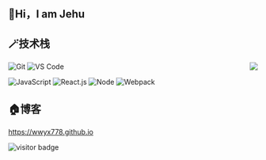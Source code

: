 ## 👋Hi，I am Jehu
## 🪄技术栈
<img align="right" src="https://github-readme-stats.vercel.app/api?username=wwyx778&show_icons=true">

![Git](https://img.shields.io/badge/-Git-%23F05032?style=for-the-badge&logo=git&logoColor=%23ffffff)
![VS Code](https://img.shields.io/badge/-VSCode-%23007ACC?style=for-the-badge&logo=visual-studio-code)


![JavaScript](https://img.shields.io/badge/-JavaScript-%23F7DF1C?style=for-the-badge&logo=javascript&logoColor=000000&labelColor=%23F7DF1C&color=%23FFCE5A)
![React.js](https://img.shields.io/badge/-React-%232c3e50?style=for-the-badge&logo=React)
![Node](https://img.shields.io/badge/-NodeJS-%23F05032?style=for-the-badge&logo=Node.js&logoColor=%23ffffff)
![Webpack](https://img.shields.io/badge/-Webpack-%232C3A42?style=for-the-badge&logo=webpack)

## 🏠博客

https://wwyx778.github.io

<!-- 访客 -->
<p align="left">
  <img src="https://visitor-badge.glitch.me/badge?page_id=wwyx778.wwyx778" alt="visitor badge"/>
</p>
<!--
